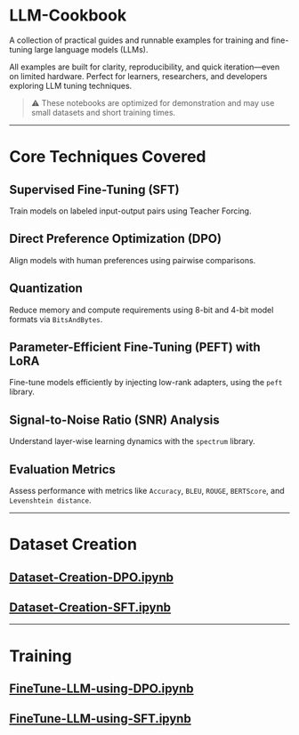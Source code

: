 # LLM-Cookbook

A collection of practical guides and runnable examples for training and fine-tuning large language models (LLMs).

All examples are built for clarity, reproducibility, and quick iteration—even on limited hardware. Perfect for learners, researchers, and developers exploring LLM tuning techniques.

> ⚠️ These notebooks are optimized for demonstration and may use small datasets and short training times.

---

# Core Techniques Covered

## Supervised Fine-Tuning (SFT)
Train models on labeled input-output pairs using Teacher Forcing.

## Direct Preference Optimization (DPO)
Align models with human preferences using pairwise comparisons.

## Quantization
Reduce memory and compute requirements using 8-bit and 4-bit model formats via `BitsAndBytes`.

## Parameter-Efficient Fine-Tuning (PEFT) with LoRA
Fine-tune models efficiently by injecting low-rank adapters, using the `peft` library.

## Signal-to-Noise Ratio (SNR) Analysis
Understand layer-wise learning dynamics with the `spectrum` library.

## Evaluation Metrics
Assess performance with metrics like `Accuracy`, `BLEU`, `ROUGE`, `BERTScore`, and `Levenshtein distance`.

---

# Dataset Creation

## [Dataset-Creation-DPO.ipynb](https://github.com/szamani20/LLM-Cookbook/blob/main/Dataset-Creation-DPO.ipynb)

## [Dataset-Creation-SFT.ipynb](https://github.com/szamani20/LLM-Cookbook/blob/main/Dataset-Creation-SFT.ipynb)

---

# Training

## [FineTune-LLM-using-DPO.ipynb](https://github.com/szamani20/LLM-Cookbook/blob/main/FineTune-LLM-using-DPO.ipynb)

## [FineTune-LLM-using-SFT.ipynb](https://github.com/szamani20/LLM-Cookbook/blob/main/FineTune-LLM-using-SFT.ipynb)
